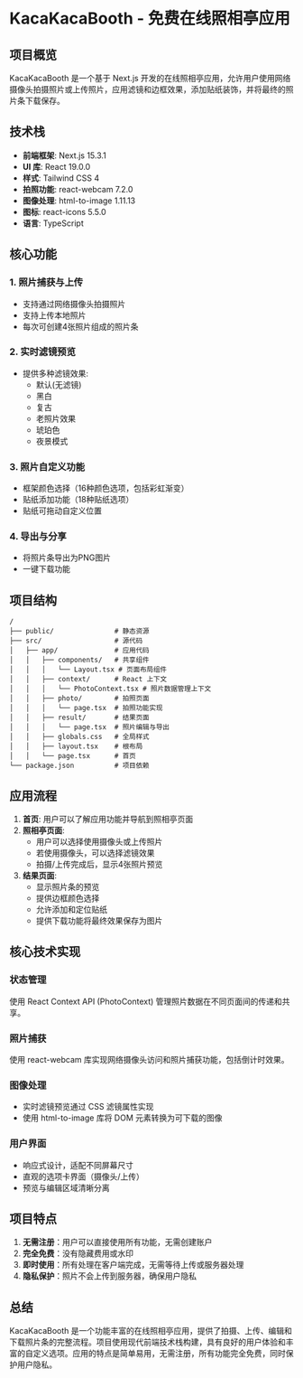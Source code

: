 # KacaKacaBooth - 免费在线照相亭应用

## 项目概览

KacaKacaBooth 是一个基于 Next.js 开发的在线照相亭应用，允许用户使用网络摄像头拍摄照片或上传照片，应用滤镜和边框效果，添加贴纸装饰，并将最终的照片条下载保存。

## 技术栈

- **前端框架**: Next.js 15.3.1
- **UI 库**: React 19.0.0
- **样式**: Tailwind CSS 4
- **拍照功能**: react-webcam 7.2.0
- **图像处理**: html-to-image 1.11.13
- **图标**: react-icons 5.5.0
- **语言**: TypeScript

## 核心功能

### 1. 照片捕获与上传
- 支持通过网络摄像头拍摄照片
- 支持上传本地照片
- 每次可创建4张照片组成的照片条

### 2. 实时滤镜预览
- 提供多种滤镜效果:
  - 默认(无滤镜)
  - 黑白
  - 复古
  - 老照片效果
  - 琥珀色
  - 夜景模式

### 3. 照片自定义功能
- 框架颜色选择（16种颜色选项，包括彩虹渐变）
- 贴纸添加功能（18种贴纸选项）
- 贴纸可拖动自定义位置

### 4. 导出与分享
- 将照片条导出为PNG图片
- 一键下载功能

## 项目结构

```
/
├── public/               # 静态资源
├── src/                  # 源代码
│   ├── app/              # 应用代码
│   │   ├── components/   # 共享组件
│   │   │   └── Layout.tsx # 页面布局组件
│   │   ├── context/      # React 上下文
│   │   │   └── PhotoContext.tsx # 照片数据管理上下文
│   │   ├── photo/        # 拍照页面
│   │   │   └── page.tsx  # 拍照功能实现
│   │   ├── result/       # 结果页面
│   │   │   └── page.tsx  # 照片编辑与导出
│   │   ├── globals.css   # 全局样式
│   │   ├── layout.tsx    # 根布局
│   │   └── page.tsx      # 首页
└── package.json          # 项目依赖
```

## 应用流程

1. **首页**: 用户可以了解应用功能并导航到照相亭页面
2. **照相亭页面**: 
   - 用户可以选择使用摄像头或上传照片
   - 若使用摄像头，可以选择滤镜效果
   - 拍摄/上传完成后，显示4张照片预览
3. **结果页面**:
   - 显示照片条的预览
   - 提供边框颜色选择
   - 允许添加和定位贴纸
   - 提供下载功能将最终效果保存为图片

## 核心技术实现

### 状态管理
使用 React Context API (PhotoContext) 管理照片数据在不同页面间的传递和共享。

### 照片捕获
使用 react-webcam 库实现网络摄像头访问和照片捕获功能，包括倒计时效果。

### 图像处理
- 实时滤镜预览通过 CSS 滤镜属性实现
- 使用 html-to-image 库将 DOM 元素转换为可下载的图像

### 用户界面
- 响应式设计，适配不同屏幕尺寸
- 直观的选项卡界面（摄像头/上传）
- 预览与编辑区域清晰分离

## 项目特点

1. **无需注册**：用户可以直接使用所有功能，无需创建账户
2. **完全免费**：没有隐藏费用或水印
3. **即时使用**：所有处理在客户端完成，无需等待上传或服务器处理
4. **隐私保护**：照片不会上传到服务器，确保用户隐私

## 总结

KacaKacaBooth 是一个功能丰富的在线照相亭应用，提供了拍摄、上传、编辑和下载照片条的完整流程。项目使用现代前端技术栈构建，具有良好的用户体验和丰富的自定义选项。应用的特点是简单易用，无需注册，所有功能完全免费，同时保护用户隐私。 